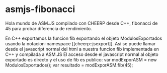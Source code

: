 # asmjs-fibonacci
Hola mundo de ASM.JS compilado con CHEERP desde C++, fibonacci de 45 para probar diferencia de rendimiento.

En C++ exportamos la funcion fib exportando el objeto ModulosExportados usando la notacion-namespace [[cheerp::jsexport]].
Asi se puede llamar desde el javascript normal del html a nuestra funcion fib implementada en C++ y compilada a ASM.JS
El acceso desde el javascript normal al objeto exportado es directo y el uso de fib es publico: 
var modExporASM = new ModulosExportados();
var resultado = modExporASM.fib(45);
